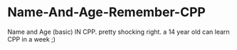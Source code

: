 # Name-And-Age-Remember-CPP
Name and Age (basic) IN CPP.
 pretty shocking right. a 14 year old can learn CPP in a week ;)
